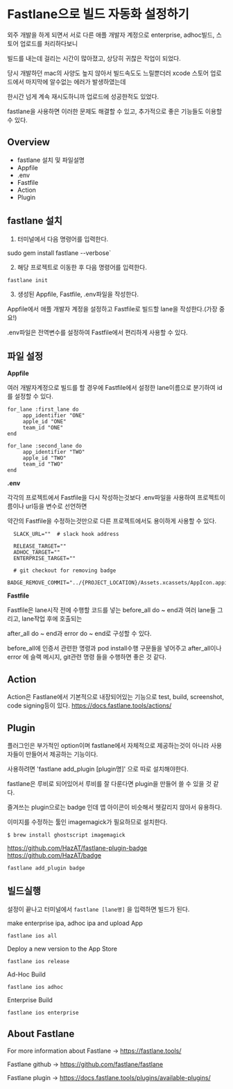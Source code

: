 # Fastlane으로 빌드 자동화 설정하기

외주 개발을 하게 되면서 서로 다른 애플 개발자 계정으로 enterprise, adhoc빌드, 스토어 업로드를 처리하다보니

빌드를 내는데 걸리는 시간이 많아졌고, 상당히 귀찮은 작업이 되었다.

당시 개발하던 mac의 사양도 높지 않아서 빌드속도도 느릴뿐더러 xcode 스토어 업로드에서 마지막에 알수없는 에러가 발생하였는데

한시간 넘게 계속 재시도하니까 업로드에 성공한적도 있었다.

fastlane을 사용하면 이러한 문제도 해결할 수 있고, 추가적으로 좋은 기능들도 이용할 수 있다.
  
## Overview
- fastlane 설치 및 파일설명
- Appfile
- .env
- Fastfile
- Action
- Plugin

## fastlane 설치

1. 터미널에서 다음 명령어를 입력한다.

sudo gem install fastlane --verbose`

2. 해당 프로젝트로 이동한 후 다음 명령어를 입력한다.

`fastlane init`

3. 생성된 Appfile, Fastfile, .env파일을 작성한다.

Appfile에서 애플 개발자 계정을 설정하고 Fastfile로 빌드할 lane을 작성한다.(가장 중요!) 

.env파일은 전역변수를 설정하여 Fastfile에서 편리하게 사용할 수 있다.

 
## 파일 설정

**Appfile**

여러 개발자계정으로 빌드를 할 경우에 Fastfile에서 설정한 lane이름으로 분기하여 id를 설정할 수 있다.

```
for_lane :first_lane do
     app_identifier "ONE"
     apple_id "ONE"
     team_id "ONE"
end

for_lane :second_lane do
     app_identifier "TWO"
     apple_id "TWO"
     team_id "TWO"
end
```


**.env**

각각의 프로젝트에서 Fastfile을 다시 작성하는것보다 .env파일을 사용하여 프로젝트이름이나 url등을 변수로 선언하면

약간의 Fastfile을 수정하는것만으로 다른 프로젝트에서도 용이하게 사용할 수 있다.


```
  SLACK_URL=""  # slack hook address
 
  RELEASE_TARGET=""
  ADHOC_TARGET=""
  ENTERPRISE_TARGET=""
 
  # git checkout for removing badge
  BADGE_REMOVE_COMMIT="../{PROJECT_LOCATION}/Assets.xcassets/AppIcon.appiconset"
```

**Fastfile**

Fastfile은 lane시작 전에 수행할 코드를 넣는 before_all do ~ end과 여러 lane들 그리고, lane작업 후에 호출되는 

after_all do ~ end과 error do ~ end로 구성할 수 있다.

before_all에 인증서 관련한 명령과 pod install수행 구문들을 넣어주고 after_all이나 error 에 슬랙 메시지, git관련 명령
들을 수행하면 좋은 것 같다.


## Action
Action은 Fastlane에서 기본적으로 내장되어있는 기능으로 test, build, screenshot, code signing등이 있다.
https://docs.fastlane.tools/actions/


## Plugin
플러그인은 부가적인 option이며 fastlane에서 자체적으로 제공하는것이 아니라 사용자들이 만들어서 제공하는 기능이다.

사용하려면 'fastlane add_plugin [plugin명]' 으로 따로 설치해야한다.

fastlane은 루비로 되어있어서 루비를 잘 다룬다면 plugin을 만들어 쓸 수 있을 것 같다.

즐겨쓰는 plugin으로는 badge 인데 앱 아이콘이 비슷해서 헷갈리지 않아서 유용하다.

이미지를 수정하는 툴인 imagemagick가 필요하므로 설치한다.

`$ brew install ghostscript imagemagick`

https://github.com/HazAT/fastlane-plugin-badge
https://github.com/HazAT/badge
```
fastlane add_plugin badge
```



## 빌드실행

설정이 끝나고 터미널에서 `fastlane [lane명]` 을 입력하면 빌드가 된다. 

make enterprise ipa, adhoc ipa and upload App
```
fastlane ios all
```

Deploy a new version to the App Store

```
fastlane ios release
```

Ad-Hoc Build
```
fastlane ios adhoc
```


Enterprise Build
```
fastlane ios enterprise
```


## About Fastlane
For more information about Fastlane -> https://fastlane.tools/

Fastlane github -> https://github.com/fastlane/fastlane

Fastlane plugin -> https://docs.fastlane.tools/plugins/available-plugins/

